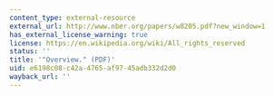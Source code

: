 ```yaml
---
content_type: external-resource
external_url: http://www.nber.org/papers/w8205.pdf?new_window=1
has_external_license_warning: true
license: https://en.wikipedia.org/wiki/All_rights_reserved
status: ''
title: '"Overview." (PDF)'
uid: e6198c08-c42a-4765-af97-45adb332d2d0
wayback_url: ''
---
```

